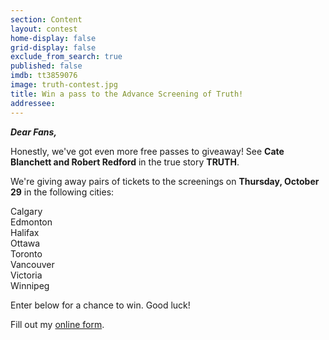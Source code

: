 ```yaml
---
section: Content
layout: contest
home-display: false
grid-display: false
exclude_from_search: true
published: false
imdb: tt3859076
image: truth-contest.jpg
title: Win a pass to the Advance Screening of Truth!
addressee: 
---
```

**_Dear Fans,_**

Honestly, we've got even more free passes to giveaway! See **Cate Blanchett and Robert Redford** in the true story **TRUTH**. 

We're giving away pairs of tickets to the screenings on **Thursday, October 29** in the following cities:

Calgary  
Edmonton  
Halifax  
Ottawa  
Toronto  
Vancouver  
Victoria  
Winnipeg  

Enter below for a chance to win. Good luck!

<div id="wufoo-mv8i58f0ez6a8n">
Fill out my <a href="https://dearcastandcrew.wufoo.com/forms/mv8i58f0ez6a8n">online form</a>.
</div>
<script type="text/javascript">var mv8i58f0ez6a8n;(function(d, t) {
var s = d.createElement(t), options = {
'userName':'dearcastandcrew',
'formHash':'mv8i58f0ez6a8n',
'autoResize':true,
'height':'467',
'async':true,
'host':'wufoo.com',
'header':'hide',
'ssl':true};
s.src = ('https:' == d.location.protocol ? 'https://' : 'http://') + 'www.wufoo.com/scripts/embed/form.js';
s.onload = s.onreadystatechange = function() {
var rs = this.readyState; if (rs) if (rs != 'complete') if (rs != 'loaded') return;
try { mv8i58f0ez6a8n = new WufooForm();mv8i58f0ez6a8n.initialize(options);mv8i58f0ez6a8n.display(); } catch (e) {}};
var scr = d.getElementsByTagName(t)[0], par = scr.parentNode; par.insertBefore(s, scr);
})(document, 'script');</script>

